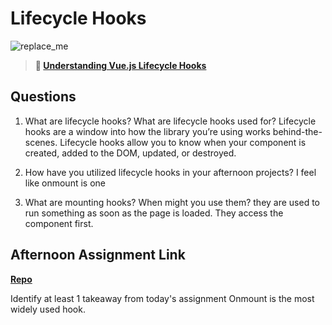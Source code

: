 # Lifecycle Hooks

![replace_me](https://codeworks.blob.core.windows.net/public/assets/img/illustrations/placeholder.svg)

> **📖 [Understanding Vue.js Lifecycle Hooks](https://codeworksacademy.com/fs-student-guide/resources/wk6/03-Vue-Lifecycle-Hooks)**

## Questions

1. What are lifecycle hooks? What are lifecycle hooks used for?
Lifecycle hooks are a window into how the library you’re using works behind-the-scenes. Lifecycle hooks allow you to know when your component is created, added to the DOM, updated, or destroyed.

2. How have you utilized lifecycle hooks in your afternoon projects?
I feel like onmount is one

3. What are mounting hooks? When might you use them?
they are used to run something as soon as the page is loaded. They access the component first. 
## Afternoon Assignment Link

**[Repo](https://github.com/deriklee451/gregslsitVue)**

Identify at least 1 takeaway from today's assignment
Onmount is the most widely used hook. 